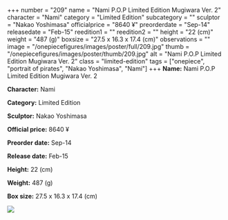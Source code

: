 +++
number = "209"
name = "Nami P.O.P Limited Edition Mugiwara Ver. 2"
character = "Nami"
category = "Limited Edition"
subcategory = ""
sculptor = "Nakao Yoshimasa"
officialprice = "8640 ¥"
preorderdate = "Sep-14"
releasedate = "Feb-15"
reedition1 = ""
reedition2 = ""
height = "22 (cm)"
weight = "487 (g)"
boxsize = "27.5 x 16.3 x 17.4 (cm)"
observations = ""
image = "/onepiecefigures/images/poster/full/209.jpg"
thumb = "/onepiecefigures/images/poster/thumb/209.jpg"
alt = "Nami P.O.P Limited Edition Mugiwara Ver. 2"
class = "limited-edition"
tags = ["onepiece", "portrait of pirates", "Nakao Yoshimasa", "Nami"]
+++
**Name:** Nami P.O.P Limited Edition Mugiwara Ver. 2

**Character:** Nami

**Category:** Limited Edition 

**Sculptor:** Nakao Yoshimasa

**Official price:** 8640 ¥

**Preorder date:** Sep-14

**Release date:** Feb-15

**Height:** 22 (cm)

**Weight:** 487 (g)

**Box size:** 27.5 x 16.3 x 17.4 (cm)

<img src="/onepiecefigures/images/poster/thumb/209.jpg">